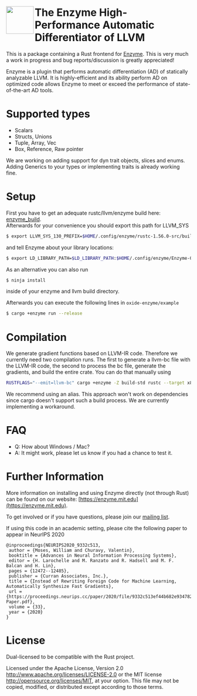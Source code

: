 # <img src="https://enzyme.mit.edu/logo.svg" width="75" align=left> The Enzyme High-Performance Automatic Differentiator of LLVM

This is a package containing a Rust frontend for [Enzyme](https://github.com/wsmoses/enzyme). This is very much a work in progress and bug reports/discussion is greatly appreciated!

Enzyme is a plugin that performs automatic differentiation (AD) of statically analyzable LLVM. It is highly-efficient and its ability perform AD on optimized code allows Enzyme to meet or exceed the performance of state-of-the-art AD tools.
  
# Supported types
- Scalars  
- Structs, Unions  
- Tuple, Array, Vec  
- Box, Reference, Raw pointer  

We are working on adding support for dyn trait objects, slices and enums.
Adding Generics to your types or implementing traits is already working fine.


# Setup
First you have to get an adequate rustc/llvm/enzyme build here: [enzyme\_build](https://github.com/ZuseZ4/enzyme\_build).  
Afterwards for your convenience you should export this path for LLVM_SYS

```bash
$ export LLVM_SYS_130_PREFIX=$HOME/.config/enzyme/rustc-1.56.0-src/build/x86_64-unknown-linux-gnu/llvm  
```

and tell Enzyme about your library locations:  
```bash
$ export LD_LIBRARY_PATH=$LD_LIBRARY_PATH:$HOME/.config/enzyme/Enzyme-0.0.20/enzyme/build/Enzyme:$HOME/.config/enzyme/rustc-1.56.0-src/build/x86_64-unknown-linux-gnu/llvm/build/lib/  
```
  
As an alternative you can also run   
```bash
$ ninja install  
```

inside of your enzyme and llvm build directory.

Afterwards you can execute the following lines in `oxide-enzyme/example`
```bash
$ cargo +enzyme run --release
```


# Compilation
We generate gradient functions based on LLVM-IR code. Therefore we currently need two compilation runs. The first to generate
a llvm-bc file with the LLVM-IR code, the second to process the bc file, generate the gradients, and build the entire crate.
You can do that manually using 
```bash
RUSTFLAGS="--emit=llvm-bc" cargo +enzyme -Z build-std rustc --target x86_64-unknown-linux-gnu -- --emit=llvm-bc -g -C opt-level=3 -Zno-link && RUSTFLAGS="--emit=llvm-bc" cargo +enzyme -Z build-std rustc --target x86_64-unknown-linux-gnu -- --emit=llvm-bc -g -C opt-level=3
```
We recommend using an alias.
This approach won't work on dependencies since cargo doesn't support such a build process.
We are currently implementing a workaround.



# FAQ  
- Q: How about Windows / Mac?
- A: It might work, please let us know if you had a chance to test it.

  
# Further Information
More information on installing and using Enzyme directly (not through Rust) can be found on our website: [https://enzyme.mit.edu](https://enzyme.mit.edu).

To get involved or if you have questions, please join our [mailing list](https://groups.google.com/d/forum/enzyme-dev).

If using this code in an academic setting, please cite the following paper to appear in NeurIPS 2020

```
@inproceedings{NEURIPS2020_9332c513,
 author = {Moses, William and Churavy, Valentin},
 booktitle = {Advances in Neural Information Processing Systems},
 editor = {H. Larochelle and M. Ranzato and R. Hadsell and M. F. Balcan and H. Lin},
 pages = {12472--12485},
 publisher = {Curran Associates, Inc.},
 title = {Instead of Rewriting Foreign Code for Machine Learning, Automatically Synthesize Fast Gradients},
 url = {https://proceedings.neurips.cc/paper/2020/file/9332c513ef44b682e9347822c2e457ac-Paper.pdf},
 volume = {33},
 year = {2020}
}
```

License
=======

Dual-licensed to be compatible with the Rust project.

Licensed under the Apache License, Version 2.0
http://www.apache.org/licenses/LICENSE-2.0 or the MIT license
http://opensource.org/licenses/MIT, at your
option. This file may not be copied, modified, or distributed
except according to those terms.
